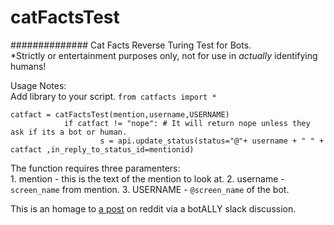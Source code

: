 # catFactsTest
##############
Cat Facts Reverse Turing Test for Bots.</br>
*Strictly or entertainment purposes only, not for use in <i>actually</i> identifying humans!

Usage Notes:</br>
  Add library to your script.
    `from catfacts import *`
    
    catfact = catFactsTest(mention,username,USERNAME)
                if catfact != "nope": # It will return nope unless they ask if its a bot or human.
                        s = api.update_status(status="@"+ username + " " + catfact ,in_reply_to_status_id=mentionid)
  
  The function requires three paramenters:</br>
    1. mention - this is the text of the mention to look at.
    2. username - `screen_name` from mention.
    3. USERNAME - `@screen_name` of the bot.
    
This is an homage to <a href="https://www.reddit.com/r/funny/comments/owx3v/so_my_little_cousin_posted_on_fb_that_he_was">a post</a> on reddit via a botALLY slack discussion.

